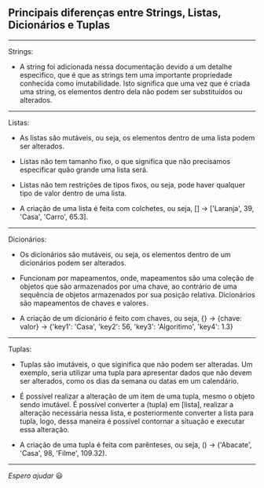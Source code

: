 ## Principais diferenças entre Strings, Listas, Dicionários e Tuplas

---

Strings:

- A string foi adicionada nessa documentação devido a um detalhe especifico, que é que as strings tem uma importante propriedade conhecida como imutabilidade. Isto significa que uma vez que é criada uma string, os elementos dentro dela não podem ser substituídos ou alterados.

---

Listas:

- As listas são mutáveis, ou seja, os elementos dentro de uma lista podem ser alterados.

- Listas não tem tamanho fixo, o que significa que não precisamos especificar quão grande uma lista será.

- Listas não tem restrições de tipos fixos, ou seja, pode haver qualquer tipo de valor dentro de uma lista.

- A criação de uma lista é feita com colchetes, ou seja, [] -> ['Laranja', 39, 'Casa', 'Carro', 65.3].

---

Dicionários:

- Os dicionários são mutáveis, ou seja, os elementos dentro de um dicionários podem ser alterados.

- Funcionam por mapeamentos, onde, mapeamentos são uma coleção de objetos que são armazenados por uma chave, ao contrário de uma sequência de objetos armazenados por sua posição relativa. Dicionários são mapeamentos de chaves e valores.

- A criação de um dicionário é feito com chaves, ou seja, {} -> {chave: valor} -> {'key1': 'Casa', 'key2': 56, 'key3': 'Algoritimo', 'key4': 1.3}

---

Tuplas:

- Tuplas são imutáveis, o que siginifica que não podem ser alteradas. Um exemplo, seria utilizar uma tupla para apresentar dados que não devem ser alterados, como os dias da semana ou datas em um calendário.

- É possível realizar a alteração de um item de uma tupla, mesmo o objeto sendo imutável. É possível converter a (tupla) em [lista], realizar a alteração necessária nessa lista, e posteriormente converter a lista para tupla, logo, dessa maneira é possível contornar a situação e executar essa alteração.

- A criação de uma tupla é feita com parênteses, ou seja, () -> ('Abacate', 'Casa', 98, 'Filme', 109.32).

---

_Espero ajudar_ :smiley:
